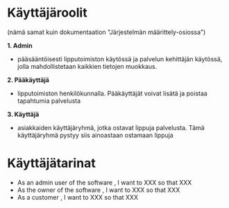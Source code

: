 # Käyttäjäroolit
(nämä samat kuin dokumentaation "Järjestelmän määrittely-osiossa")

**1. Admin**
* pääsääntöisesti lipputoimiston käytössä ja palvelun kehittäjän käytössä, jolla mahdollistetaan kaikkien tietojen muokkaus.

**2. Pääkäyttäjä**
* lipputoimiston henkilökunnalla. Pääkäyttäjät voivat lisätä ja poistaa tapahtumia palvelusta

**3. Käyttäjä**
* asiakkaiden käyttäjäryhmä, jotka ostavat lippuja palvelusta. Tämä käyttäjäryhmä pystyy siis ainoastaan ostamaan lippuja

# Käyttäjätarinat

* As an admin user of the software , I want to XXX so that XXX
* As the owner of the software , I want to XXX so that XXX
* As a customer , I want to XXX so that XXX

